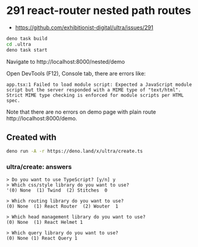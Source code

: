 # 291 react-router nested path routes

- https://github.com/exhibitionist-digital/ultra/issues/291

```bash
deno task build
cd .ultra
deno task start
```

Navigate to http://localhost:8000/nested/demo

Open DevTools (F12), Console tab, there are errors like:

```
app.tsx:1 Failed to load module script: Expected a JavaScript module script but the server responded with a MIME type of "text/html". Strict MIME type checking is enforced for module scripts per HTML spec.
```

Note that there are no errors on demo page with plain route
http://localhost:8000/demo.

## Created with

```bash
deno run -A -r https://deno.land/x/ultra/create.ts
```

### ultra/create: answers

```
> Do you want to use TypeScript? [y/n] y
> Which css/style library do you want to use?
'(0) None  (1) Twind  (2) Stitches  0

> Which routing library do you want to use?
(0) None  (1) React Router  (2) Wouter  1

> Which head management library do you want to use?
(0) None  (1) React Helmet 1

> Which query library do you want to use?
(0) None (1) React Query 1
```
